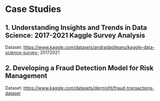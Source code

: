 # Case Studies

## 1. Understanding Insights and Trends in Data Science: 2017-2021 Kaggle Survey Analysis
Dataset:
https://www.kaggle.com/datasets/andradaolteanu/kaggle-data-science-survey- 20172021
## 2. Developing a Fraud Detection Model for Risk Management
Dataset:
https://www.kaggle.com/datasets/dermisfit/fraud-transactions-dataset
